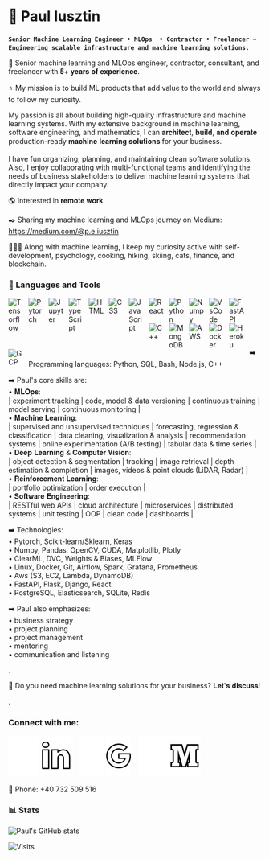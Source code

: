 # 🤖 Paul Iusztin
**`Senior Machine Learning Engineer • MLOps  • Contractor • Freelancer ~ Engineering scalable infrastructure and machine learning solutions.`**

💼 Senior machine learning and MLOps engineer, contractor, consultant, and freelancer with 𝟓+ 𝐲𝐞𝐚𝐫𝐬 𝐨𝐟 𝐞𝐱𝐩𝐞𝐫𝐢𝐞𝐧𝐜𝐞.

⭐ My mission is to build ML products that add value to the world and always to follow my curiosity.

My passion is all about building high-quality infrastructure and machine learning systems. With my extensive background in machine learning, software engineering, and mathematics, I can 𝐚𝐫𝐜𝐡𝐢𝐭𝐞𝐜𝐭, 𝐛𝐮𝐢𝐥𝐝, 𝐚𝐧𝐝 𝐨𝐩𝐞𝐫𝐚𝐭𝐞 production-ready 𝐦𝐚𝐜𝐡𝐢𝐧𝐞 𝐥𝐞𝐚𝐫𝐧𝐢𝐧𝐠 𝐬𝐨𝐥𝐮𝐭𝐢𝐨𝐧𝐬 for your business.
<br/><br/>
I have fun organizing, planning, and maintaining clean software solutions. Also, I enjoy collaborating with multi-functional teams and identifying the needs of business stakeholders to deliver machine learning systems that directly impact your company.
<br/>

🌎 Interested in 𝐫𝐞𝐦𝐨𝐭𝐞 𝐰𝐨𝐫𝐤.

✒️ Sharing my machine learning and MLOps journey on Medium: https://medium.com/@p.e.iusztin

🚴🏼‍♂️ Along with machine learning, I keep my curiosity active with self-development, psychology, cooking, hiking, skiing, cats, finance, and blockchain.

### 🧰 Languages and Tools

<img align="left" alt="Tensorflow" width="30px" style="padding-right:10px;" src="https://cdn.jsdelivr.net/gh/devicons/devicon/icons/tensorflow/tensorflow-original.svg" />
<img align="left" alt="Pytorch" width="30px" style="padding-right:10px;" src="https://cdn.jsdelivr.net/gh/devicons/devicon/icons/pytorch/pytorch-original.svg" />
<img align="left" alt="Jupyter" width="30px" style="padding-right:10px;" src="https://cdn.jsdelivr.net/gh/devicons/devicon/icons/jupyter/jupyter-original-wordmark.svg" />
<img align="left" alt="TypeScript" width="30px" style="padding-right:10px;" src="https://cdn.jsdelivr.net/gh/devicons/devicon/icons/typescript/typescript-original.svg" />
<img align="left" alt="HTML" width="30px" style="padding-right:10px;" src="https://cdn.jsdelivr.net/gh/devicons/devicon/icons/html5/html5-original.svg" />
<img align="left" alt="CSS" width="30px" style="padding-right:10px;" src="https://cdn.jsdelivr.net/gh/devicons/devicon/icons/css3/css3-original.svg" />
<img align="left" alt="JavaScript" width="30px" style="padding-right:10px;" src="https://cdn.jsdelivr.net/gh/devicons/devicon/icons/javascript/javascript-original.svg" />
<img align="left" alt="React" width="30px" style="padding-right:10px;" src="https://cdn.jsdelivr.net/gh/devicons/devicon/icons/react/react-original.svg" />
<img align="left" alt="Python" width="30px" style="padding-right:10px;" src="https://cdn.jsdelivr.net/gh/devicons/devicon/icons/python/python-original.svg" />
<img align="left" alt="Numpy" width="30px" style="padding-right:10px;" src="https://cdn.jsdelivr.net/gh/devicons/devicon/icons/numpy/numpy-original.svg" />
<img align="left" alt="VsCode" width="30px" style="padding-right:10px;" src="https://cdn.jsdelivr.net/gh/devicons/devicon/icons/vscode/vscode-original.svg" />
<img align="left" alt="FastAPI" width="30px" style="padding-right:10px;" src="https://cdn.jsdelivr.net/gh/devicons/devicon/icons/fastapi/fastapi-original.svg" />
<img align="left" alt="C++" width="30px" style="padding-right:10px;" src="https://cdn.jsdelivr.net/gh/devicons/devicon/icons/cplusplus/cplusplus-line.svg" />
<img align="left" alt="MongoDB" width="30px" style="padding-right:10px;" src="https://cdn.jsdelivr.net/gh/devicons/devicon/icons/mongodb/mongodb-original.svg" />
<img align="left" alt="AWS" width="30px" style="padding-right:10px;" src="https://cdn.jsdelivr.net/gh/devicons/devicon/icons/amazonwebservices/amazonwebservices-original.svg" />
<img align="left" alt="Docker" width="30px" style="padding-right:10px;" src="https://cdn.jsdelivr.net/gh/devicons/devicon/icons/docker/docker-original.svg" />
<img align="left" alt="Heroku" width="30px" style="padding-right:10px;" src="https://cdn.jsdelivr.net/gh/devicons/devicon/icons/heroku/heroku-original.svg" />
<img align="left" alt="GCP" width="30px" style="padding-right:10px;" src="https://cdn.jsdelivr.net/gh/devicons/devicon/icons/googlecloud/googlecloud-original.svg" />

<br/>
<br/>
<br/>
<br/>
<br/>

➡️ Programming languages:  Python, SQL, Bash, Node.js, C++

➡️ Paul's core skills are: <br/>
• 𝐌𝐋𝐎𝐩𝐬: <br/>
| experiment tracking | code, model & data versioning | continuous training | model serving | continuous monitoring | <br/>
• 𝐌𝐚𝐜𝐡𝐢𝐧𝐞 𝐋𝐞𝐚𝐫𝐧𝐢𝐧𝐠: <br/>
| supervised and unsupervised techniques | forecasting, regression & classification | data cleaning, visualization & analysis  | recommendation systems | online experimentation (A/B testing) | tabular data & time series | <br/>
• 𝐃𝐞𝐞𝐩 𝐋𝐞𝐚𝐫𝐧𝐢𝐧𝐠 & 𝐂𝐨𝐦𝐩𝐮𝐭𝐞𝐫 𝐕𝐢𝐬𝐢𝐨𝐧: <br/>
| object detection & segmentation | tracking | image retrieval | depth estimation & completion | images, videos & point clouds (LiDAR, Radar) | <br/>
• 𝐑𝐞𝐢𝐧𝐟𝐨𝐫𝐜𝐞𝐦𝐞𝐧𝐭 𝐋𝐞𝐚𝐫𝐧𝐢𝐧𝐠: <br/>
| portfolio optimization | order execution | <br/>
• 𝐒𝐨𝐟𝐭𝐰𝐚𝐫𝐞 𝐄𝐧𝐠𝐢𝐧𝐞𝐞𝐫𝐢𝐧𝐠: <br/>
| RESTful web APIs | cloud architecture | microservices | distributed systems | unit testing | OOP | clean code | dashboards | <br/>

➡️ Technologies: <br/>
• Pytorch, Scikit-learn/Sklearn, Keras <br/>
• Numpy, Pandas, OpenCV, CUDA, Matplotlib, Plotly <br/>
• ClearML, DVC, Weights & Biases, MLFlow <br/>
• Linux, Docker, Git, Airflow, Spark, Grafana, Prometheus <br/>
• Aws (S3, EC2, Lambda, DynamoDB) <br/>
• FastAPI, Flask, Django, React <br/>
• PostgreSQL, Elasticsearch, SQLite, Redis <br/>

➡️  Paul also emphasizes: <br/>
• business strategy <br/>
• project planning <br/>
• project management <br/>
• mentoring <br/>
• communication and listening <br/>

.

💬 Do you need machine learning solutions for your business? 𝐋𝐞𝐭'𝐬 𝐝𝐢𝐬𝐜𝐮𝐬𝐬!

.

### Connect with me:


[![linkedin](./images/linkedin.svg#gh-dark-mode-only)](https://www.linkedin.com/in/pauliusztin)
[![linkedin](./images/linkedin_light.svg#gh-light-mode-only)](https://www.linkedin.com/in/pauliusztin)
&nbsp;&nbsp;
[![gmail](./images/gmail.svg)](mailto:p.b.iusztin@gmail.com?subject=[FromGitHub]%20Consult%20:#gh-dark-mode-only)
[![gmail](./images/gmail_light.svg)](mailto:p.b.iusztin@gmail.com?subject=[FromGitHub]%20Consult%20:#gh-light-mode-only)
&nbsp;&nbsp;
[![medium](./images/medium.svg)](https://medium.com/@p.e.iusztin#gh-dark-mode-only)
[![medium](./images/medium_light.svg)](https://medium.com/@p.e.iusztin#gh-light-mode-only)

📱 Phone: +40 732 509 516 <br/> 


### 📊 Stats
![Paul's GitHub stats](https://github-readme-stats.vercel.app/api?username=iusztinpaul&show_icons=true&theme=gruvbox)

![Visits](https://komarev.com/ghpvc/?username=IusztinPaul)
